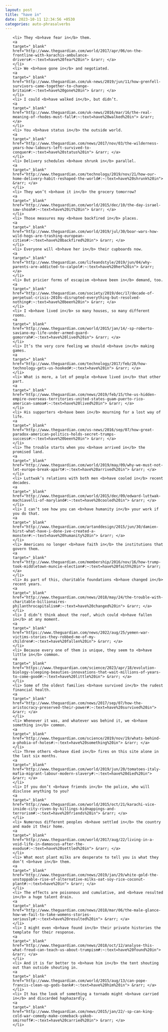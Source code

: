 ```yaml
---
layout: post
title: "have in"
date: 2023-10-11 12:34:56 +0530
categories: auto-phrasalverbs
---
```

<ol>

    <li> They <b>have fear in</b> them.
    <a 
    target="_blank" 
    href="http://www.theguardian.com/world/2017/apr/06/on-the-frontline-with-karachis-ambulance-drivers#:~:text=have%20fear%20in"> &rarr; </a>
    </li>
    <li> We <b>have gone in</b> and negotiated.
    <a 
    target="_blank" 
    href="http://www.theguardian.com/uk-news/2019/jun/11/how-grenfell-survivors-came-together-to-change-britain#:~:text=have%20gone%20in"> &rarr; </a>
    </li>
    <li> I could <b>have walked in</b>, but didn’t.
    <a 
    target="_blank" 
    href="http://www.theguardian.com/uk-news/2016/mar/16/the-real-meaning-of-rhodes-must-fall#:~:text=have%20walked%20in"> &rarr; </a>
    </li>
    <li> You <b>have status in</b> the outside world.
    <a 
    target="_blank" 
    href="http://www.theguardian.com/news/2017/nov/03/the-wilderness-years-how-labours-left-survived-to-conquer#:~:text=have%20status%20in"> &rarr; </a>
    </li>
    <li> Delivery schedules <b>have shrunk in</b> parallel.
    <a 
    target="_blank" 
    href="http://www.theguardian.com/technology/2019/nov/21/how-our-home-delivery-habit-reshaped-the-world#:~:text=have%20shrunk%20in"> &rarr; </a>
    </li>
    <li> They won’t <b>have it in</b> the grocery tomorrow?
    <a 
    target="_blank" 
    href="http://www.theguardian.com/world/2015/dec/10/the-day-israel-saw-shoah#:~:text=have%20it%20in"> &rarr; </a>
    </li>
    <li> Those measures may <b>have backfired in</b> places.
    <a 
    target="_blank" 
    href="http://www.theguardian.com/world/2019/jul/30/boar-wars-how-wild-hogs-are-trashing-european-cities#:~:text=have%20backfired%20in"> &rarr; </a>
    </li>
    <li> Everyone will <b>have her in</b> their cupboards now.
    <a 
    target="_blank" 
    href="http://www.theguardian.com/lifeandstyle/2019/jun/04/why-parents-are-addicted-to-calpol#:~:text=have%20her%20in"> &rarr; </a>
    </li>
    <li> But pricier forms of escapism <b>have been in</b> demand, too.
    <a 
    target="_blank" 
    href="http://www.theguardian.com/society/2019/dec/17/decade-of-perpetual-crisis-2010s-disrupted-everything-but-resolved-nothing#:~:text=have%20been%20in"> &rarr; </a>
    </li>
    <li> I <b>have lived in</b> so many houses, so many different rooms.
    <a 
    target="_blank" 
    href="http://www.theguardian.com/world/2015/jan/14/-sp-roberto-saviano-my-life-under-armed-guard-gomorrah#:~:text=have%20lived%20in"> &rarr; </a>
    </li>
    <li> It’s the very core feeling we should <b>have in</b> making games.
    <a 
    target="_blank" 
    href="http://www.theguardian.com/technology/2017/feb/28/how-technology-gets-us-hooked#:~:text=have%20in"> &rarr; </a>
    </li>
    <li> What is more, a lot of people <b>have lived in</b> that other part.
    <a 
    target="_blank" 
    href="http://www.theguardian.com/news/2019/feb/15/the-us-hidden-empire-overseas-territories-united-states-guam-puerto-rico-american-samoa#:~:text=have%20lived%20in"> &rarr; </a>
    </li>
    <li> His supporters <b>have been in</b> mourning for a lost way of life.
    <a 
    target="_blank" 
    href="http://www.theguardian.com/us-news/2016/sep/07/how-great-paradox-american-politics-holds-secret-trumps-success#:~:text=have%20been%20in"> &rarr; </a>
    </li>
    <li> The trouble starts when you <b>have arrived in</b> the promised land.
    <a 
    target="_blank" 
    href="http://www.theguardian.com/world/2019/may/09/why-we-must-not-let-europe-break-apart#:~:text=have%20arrived%20in"> &rarr; </a>
    </li>
    <li> Luttwak’s relations with both men <b>have cooled in</b> recent decades.
    <a 
    target="_blank" 
    href="http://www.theguardian.com/world/2015/dec/09/edward-luttwak-machiavelli-of-maryland#:~:text=have%20cooled%20in"> &rarr; </a>
    </li>
    <li> I can’t see how you can <b>have humanity in</b> your work if you do that.
    <a 
    target="_blank" 
    href="http://www.theguardian.com/artanddesign/2015/jun/30/damien-hirst-what-have-i-done-ive-created-a-monster#:~:text=have%20humanity%20in"> &rarr; </a>
    </li>
    <li> Americans no longer <b>have faith in</b> the institutions that govern them.
    <a 
    target="_blank" 
    href="http://www.theguardian.com/membership/2016/nov/16/how-trump-took-middletown-muncie-election#:~:text=have%20faith%20in"> &rarr; </a>
    </li>
    <li> As part of this, charitable foundations <b>have changed in</b> recent years.
    <a 
    target="_blank" 
    href="http://www.theguardian.com/news/2018/may/24/the-trouble-with-charitable-billionaires-philanthrocapitalism#:~:text=have%20changed%20in"> &rarr; </a>
    </li>
    <li> I didn’t think about the roof, which could <b>have fallen in</b> at any moment.
    <a 
    target="_blank" 
    href="https://www.theguardian.com/news/2022/aug/25/yemen-war-victims-stories-they-robbed-me-of-my-children#:~:text=have%20fallen%20in"> &rarr; </a>
    </li>
    <li> Because every one of them is unique, they seem to <b>have little in</b> common.
    <a 
    target="_blank" 
    href="https://www.theguardian.com/science/2023/apr/18/evolution-biology-sleeping-beauties-innovations-that-wait-millions-of-years-to-come-good#:~:text=have%20little%20in"> &rarr; </a>
    </li>
    <li> Some of the oldest families <b>have survived in</b> the rudest financial health.
    <a 
    target="_blank" 
    href="http://www.theguardian.com/news/2017/sep/07/how-the-aristocracy-preserved-their-power#:~:text=have%20survived%20in"> &rarr; </a>
    </li>
    <li> Whenever it was, and whatever was behind it, we <b>have something in</b> common.
    <a 
    target="_blank" 
    href="http://www.theguardian.com/science/2019/nov/19/whats-behind-a-phobia-of-holes#:~:text=have%20something%20in"> &rarr; </a>
    </li>
    <li> Three others <b>have died in</b> fires on this site alone in the last six months.
    <a 
    target="_blank" 
    href="http://www.theguardian.com/world/2019/jun/20/tomatoes-italy-mafia-migrant-labour-modern-slavery#:~:text=have%20died%20in"> &rarr; </a>
    </li>
    <li> If you don’t <b>have friends in</b> the police, who will disclose anything to you?
    <a 
    target="_blank" 
    href="http://www.theguardian.com/world/2015/oct/21/karachi-vice-inside-city-riven-by-killings-kidnappings-and-terrorism#:~:text=have%20friends%20in"> &rarr; </a>
    </li>
    <li> Numerous different peoples <b>have settled in</b> the country and made it their home.
    <a 
    target="_blank" 
    href="http://www.theguardian.com/world/2017/aug/22/living-in-a-void-life-in-damascus-after-the-exodus#:~:text=have%20settled%20in"> &rarr; </a>
    </li>
    <li> What most plant milks are desperate to tell you is what they don’t <b>have in</b> them.
    <a 
    target="_blank" 
    href="http://www.theguardian.com/news/2019/jan/29/white-gold-the-unstoppable-rise-of-alternative-milks-oat-soy-rice-coconut-plant#:~:text=have%20in"> &rarr; </a>
    </li>
    <li> The effects are poisonous and cumulative, and <b>have resulted in</b> a huge talent drain.
    <a 
    target="_blank" 
    href="http://www.theguardian.com/news/2018/mar/06/the-male-glance-how-we-fail-to-take-womens-stories-seriously#:~:text=have%20resulted%20in"> &rarr; </a>
    </li>
    <li> I might even <b>have found in</b> their private histories the template for their response.
    <a 
    target="_blank" 
    href="http://www.theguardian.com/news/2018/oct/12/analyse-this-what-freud-can-teach-us-about-trumpism#:~:text=have%20found%20in"> &rarr; </a>
    </li>
    <li> And it is far better to <b>have him in</b> the tent shouting out than outside shouting in.
    <a 
    target="_blank" 
    href="http://www.theguardian.com/world/2015/aug/13/can-pope-francis-clean-up-gods-bank#:~:text=have%20him%20in"> &rarr; </a>
    </li>
    <li> It has the look of something a tornado might <b>have carried in</b> and discarded haphazardly.
    <a 
    target="_blank" 
    href="http://www.theguardian.com/news/2015/jan/22/-sp-can-king-cold-war-comedy-make-comeback-yakob-smirnoff#:~:text=have%20carried%20in"> &rarr; </a>
    </li>